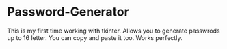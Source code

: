 # Password-Generator
This is my first time working with tkinter.
Allows you to generate passwrods up to 16 letter.
You can copy and paste it too.
Works perfectly.
